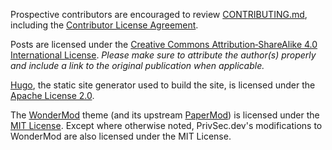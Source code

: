Prospective contributors are encouraged to review [CONTRIBUTING.md](/CONTRIBUTING.md), including the [Contributor License Agreement](/CONTRIBUTING.md#contributor-license-agreement).

Posts are licensed under the [Creative&nbsp;Commons Attribution&#8209;ShareAlike&nbsp;4.0 International License](https://creativecommons.org/licenses/by-sa/4.0/). _Please make sure to attribute the author(s) properly and include a link to the original publication when applicable._

[Hugo](https://gohugo.io/), the static site generator used to build the site, is licensed under the [Apache&nbsp;License&nbsp;2.0](https://github.com/gohugoio/hugo/blob/master/LICENSE).

The [WonderMod](https://github.com/Wonderfall/hugo-WonderMod) theme (and its upstream [PaperMod](https://github.com/adityatelange/hugo-PaperMod)) is licensed under the [MIT&nbsp;License](https://github.com/Wonderfall/hugo-WonderMod/blob/master/LICENSE). Except where otherwise noted, PrivSec.dev's modifications to WonderMod are also licensed under the MIT&nbsp;License.